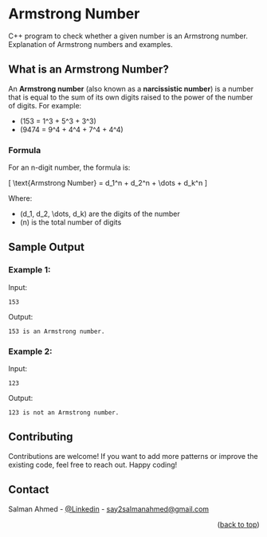 # Armstrong Number

C++ program to check whether a given number is an Armstrong number. Explanation of Armstrong numbers and examples.

## What is an Armstrong Number?

An **Armstrong number** (also known as a **narcissistic number**) is a number that is equal to the sum of its own digits raised to the power of the number of digits. For example:

- \(153 = 1^3 + 5^3 + 3^3\)
- \(9474 = 9^4 + 4^4 + 7^4 + 4^4\)

### Formula
For an n-digit number, the formula is:

\[
\text{Armstrong Number} = d_1^n + d_2^n + \dots + d_k^n
\]

Where:
- \(d_1, d_2, \dots, d_k\) are the digits of the number
- \(n\) is the total number of digits


## Sample Output

### Example 1:
Input:
```
153
```
Output:
```
153 is an Armstrong number.
```

### Example 2:
Input:
```
123
```
Output:
```
123 is not an Armstrong number.
```

<!-- CONTRIBUTING -->
## Contributing
Contributions are welcome! If you want to add more patterns or improve the existing code, feel free to reach out. Happy coding!


<!-- CONTACT  -->
## Contact

Salman Ahmed - [@Linkedin](https://www.linkedin.com/in/meet-salman/) - say2salmanahmed@gmail.com

<p align="right">(<a href="#readme-top">back to top</a>)</p>   
